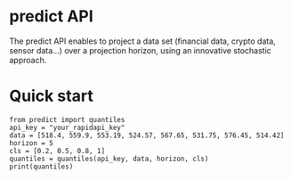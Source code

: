 # predict API
The predict API enables to project a data set (financial data, crypto data, sensor data…) over a projection horizon, using an innovative stochastic approach.
# Quick start
```
from predict import quantiles
api_key = "your_rapidapi_key"
data = [518.4, 559.9, 553.19, 524.57, 567.65, 531.75, 576.45, 514.42]
horizon = 5
cls = [0.2, 0.5, 0.8, 1]
quantiles = quantiles(api_key, data, horizon, cls)
print(quantiles)
```
